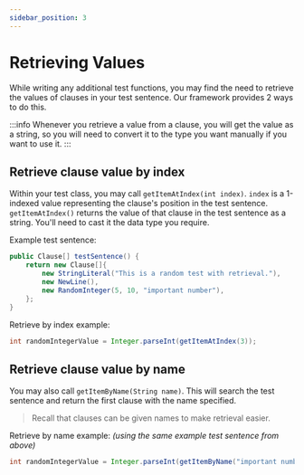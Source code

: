 ```yaml
---
sidebar_position: 3
---
```


# Retrieving Values

While writing any additional test functions, you may find the need to retrieve the values of clauses in your test sentence. Our framework provides 2 ways to do this.

:::info
Whenever you retrieve a value from a clause, you will get the value as a string, so you will need to convert it to the type you want manually if you want to use it.
:::

## Retrieve clause value by index

Within your test class, you may call `getItemAtIndex(int index)`. `index` is a 1-indexed value representing the clause's position in the test sentence. `getItemAtIndex()` returns the value of that clause in the test sentence as a string. You'll need to cast it the data type you require.

Example test sentence:

```java
public Clause[] testSentence() {
    return new Clause[]{
        new StringLiteral("This is a random test with retrieval."),
        new NewLine(),
        new RandomInteger(5, 10, "important number"),
    };
}
```

Retrieve by index example:

```java
int randomIntegerValue = Integer.parseInt(getItemAtIndex(3));
```

## Retrieve clause value by name

You may also call `getItemByName(String name)`. This will search the test sentence and return the first clause with the name specified.
> Recall that clauses can be given names to make retrieval easier.

Retrieve by name example: *(using the same example test sentence from above)*

```java
int randomIntegerValue = Integer.parseInt(getItemByName("important number"));
```
